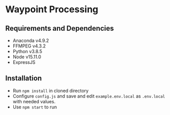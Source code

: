 # Waypoint Processing

## Requirements and Dependencies

- Anaconda v4.9.2
- FFMPEG v4.3.2
- Python v3.8.5
- Node v15.11.0
- ExpressJS

## Installation

- Run `npm install` in cloned directory
- Configure `config.js` and save and edit `example.env.local` as `.env.local` with needed values.
- Use `npm start` to run